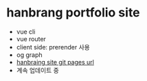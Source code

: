 # hanbrang portfolio site

- vue cli
- vue router
- client side: prerender 사용
- og graph
- [hanbraing site git pages url](https://irishanb.github.io/hanbrang-site/portfolio)
- 계속 업데이트 중
